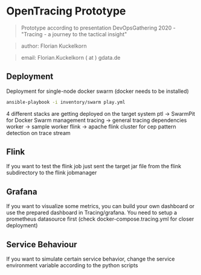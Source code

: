 # OpenTracing Prototype

> Prototype according to presentation DevOpsGathering 2020 - "Tracing - a journey to the tactical insight"

> author: Florian Kuckelkorn

> email: Florian.Kuckelkorn ( at ) gdata.de

## Deployment

Deployment for single-node docker swarm (docker needs to be installed)

```sh
ansible-playbook -i inventory/swarm play.yml
```

4 different stacks are getting deployed on the target system
ptl -> SwarmPit for Docker Swarm management
tracing -> general tracing dependencies
worker -> sample worker
flink -> apache flink cluster for cep pattern detection on  trace stream

## Flink

If you want to test the flink job just sent the target jar file from the flink subdirectory to the flink jobmanager

## Grafana

If you want to visualize some metrics, you can build your own dashboard or use the prepared dashboard in Tracing/grafana.
You need to setup a prometheus datasource first (check docker-compose.tracing.yml for closer deployment)

## Service Behaviour

If you want to simulate certain service behavior, change the service environment variable according to the python scripts